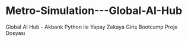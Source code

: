 # Metro-Simulation---Global-AI-Hub
Global AI Hub - Akbank Python ile Yapay Zekaya Giriş Bootcamp Proje Dosyası
